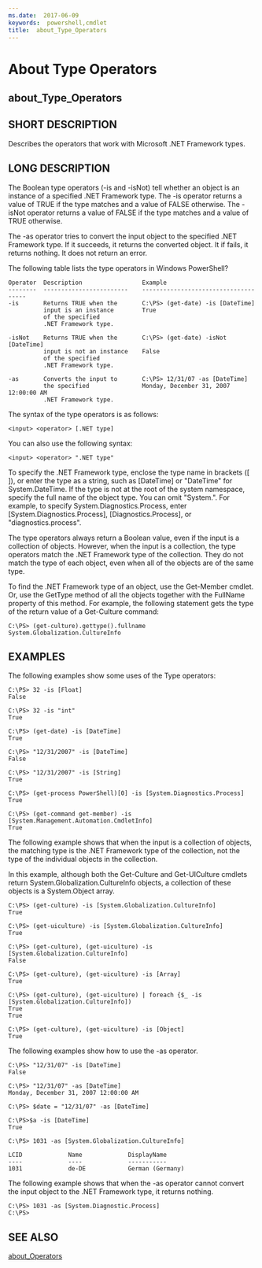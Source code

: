 ```yaml
---
ms.date:  2017-06-09
keywords:  powershell,cmdlet
title:  about_Type_Operators
---
```


# About Type Operators
## about_Type_Operators


## SHORT DESCRIPTION
Describes the operators that work with Microsoft .NET Framework types.


## LONG DESCRIPTION
The Boolean type operators (-is and -isNot) tell whether an object is an instance of a specified .NET Framework type. The -is operator returns a value of TRUE if the type matches and a value of FALSE otherwise. The -isNot operator returns a value of FALSE if the type matches and a value of TRUE otherwise.

The -as operator tries to convert the input object to the specified .NET Framework type. If it succeeds, it returns the converted object. It if fails, it returns nothing. It does not return an error.

The following table lists the type operators in  Windows PowerShell?


```
Operator  Description                 Example    
--------  ------------------------    -------------------------------------  
-is       Returns TRUE when the       C:\PS> (get-date) -is [DateTime]  
          input is an instance        True  
          of the specified  
          .NET Framework type.  
  
-isNot    Returns TRUE when the       C:\PS> (get-date) -isNot [DateTime]  
          input is not an instance    False  
          of the specified  
          .NET Framework type.  
  
-as       Converts the input to       C:\PS> 12/31/07 -as [DateTime]  
          the specified               Monday, December 31, 2007 12:00:00 AM  
          .NET Framework type.
```


The syntax of the type operators is as follows:


```
<input> <operator> [.NET type]
```


You can also use the following syntax:


```
<input> <operator> ".NET type"
```


To specify the .NET Framework type, enclose the type name in brackets ([ ]), or enter the type as a string, such as [DateTime] or "DateTime" for System.DateTime. If the type is not at the root of the system namespace, specify the full name of the object type. You can omit "System.". For example, to specify System.Diagnostics.Process, enter [System.Diagnostics.Process], [Diagnostics.Process], or "diagnostics.process".

The type operators always return a Boolean value, even if the input is a collection of objects. However, when the input is a collection, the type operators match the .NET Framework type of the collection. They do not match the type of each object, even when all of the objects are of the same type.

To find the .NET Framework type of an object, use the Get-Member cmdlet. Or, use the GetType method of all the objects together with the FullName property of this method. For example, the following statement gets the type of the return value of a Get-Culture command:


```
C:\PS> (get-culture).gettype().fullname  
System.Globalization.CultureInfo
```



## EXAMPLES
The following examples show some uses of the Type operators:


```
C:\PS> 32 -is [Float]  
False  
  
C:\PS> 32 -is "int"  
True  
  
C:\PS> (get-date) -is [DateTime]  
True  
  
C:\PS> "12/31/2007" -is [DateTime]  
False  
  
C:\PS> "12/31/2007" -is [String]  
True  
  
C:\PS> (get-process PowerShell)[0] -is [System.Diagnostics.Process]  
True  
  
C:\PS> (get-command get-member) -is [System.Management.Automation.CmdletInfo]  
True
```


The following example shows that when the input is a collection of objects, the matching type is the .NET Framework type of the collection, not the type of the individual objects in the collection.

In this example, although both the Get-Culture and Get-UICulture cmdlets return System.Globalization.CultureInfo objects, a collection of these objects is a System.Object array.


```
C:\PS> (get-culture) -is [System.Globalization.CultureInfo]  
True  
  
C:\PS> (get-uiculture) -is [System.Globalization.CultureInfo]  
True  
  
C:\PS> (get-culture), (get-uiculture) -is [System.Globalization.CultureInfo]  
False  
  
C:\PS> (get-culture), (get-uiculture) -is [Array]  
True  
  
C:\PS> (get-culture), (get-uiculture) | foreach {$_ -is [System.Globalization.CultureInfo])  
True  
True  
  
C:\PS> (get-culture), (get-uiculture) -is [Object]  
True
```


The following examples show how to use the -as operator.


```
C:\PS> "12/31/07" -is [DateTime]  
False  
  
C:\PS> "12/31/07" -as [DateTime]  
Monday, December 31, 2007 12:00:00 AM  
  
C:\PS> $date = "12/31/07" -as [DateTime]  
  
C:\PS>$a -is [DateTime]  
True  
  
C:\PS> 1031 -as [System.Globalization.CultureInfo]  
  
LCID             Name             DisplayName  
----             ----             -----------  
1031             de-DE            German (Germany)
```


The following example shows that when the -as operator cannot convert the input object to the .NET Framework type, it returns nothing.


```
C:\PS> 1031 -as [System.Diagnostic.Process]  
C:\PS>
```



## SEE ALSO

[about_Operators](about_Operators.md)

